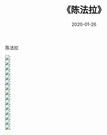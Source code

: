 ﻿---
layout: post
title:  《陈法拉》
date:   2020-01-26
img: http://img.660000.xyz/Sharelink/壁纸/明星魅力/华人明星/陈法拉/000.jpg
categories: [美女, 清纯, 唯美]
---

陈法拉

 ![](http://img.660000.xyz/Sharelink/壁纸/明星魅力/华人明星/陈法拉/001.jpg) <br>![](http://img.660000.xyz/Sharelink/壁纸/明星魅力/华人明星/陈法拉/002.jpg) <br>![](http://img.660000.xyz/Sharelink/壁纸/明星魅力/华人明星/陈法拉/003.jpg) <br>![](http://img.660000.xyz/Sharelink/壁纸/明星魅力/华人明星/陈法拉/004.jpg) <br>![](http://img.660000.xyz/Sharelink/壁纸/明星魅力/华人明星/陈法拉/005.jpg) <br>![](http://img.660000.xyz/Sharelink/壁纸/明星魅力/华人明星/陈法拉/006.jpg) <br>![](http://img.660000.xyz/Sharelink/壁纸/明星魅力/华人明星/陈法拉/007.jpg) <br>![](http://img.660000.xyz/Sharelink/壁纸/明星魅力/华人明星/陈法拉/008.jpg) <br>![](http://img.660000.xyz/Sharelink/壁纸/明星魅力/华人明星/陈法拉/009.jpg) <br>![](http://img.660000.xyz/Sharelink/壁纸/明星魅力/华人明星/陈法拉/010.jpg) <br>![](http://img.660000.xyz/Sharelink/壁纸/明星魅力/华人明星/陈法拉/011.jpg) <br>![](http://img.660000.xyz/Sharelink/壁纸/明星魅力/华人明星/陈法拉/012.jpg) <br>![](http://img.660000.xyz/Sharelink/壁纸/明星魅力/华人明星/陈法拉/013.jpg) <br>![](http://img.660000.xyz/Sharelink/壁纸/明星魅力/华人明星/陈法拉/014.jpg) <br>![](http://img.660000.xyz/Sharelink/壁纸/明星魅力/华人明星/陈法拉/015.jpg) <br>